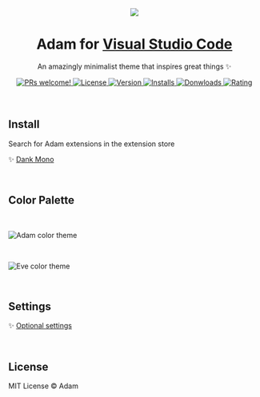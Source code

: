 <div align="center">
  <img src="https://i.imgur.com/Eky8mTf.png" />

  <h1>Adam for <a href="https://code.visualstudio.com/" target="_blank">Visual Studio Code</a></h1>
</div>

<div align="center">
  <p>An amazingly minimalist theme that inspires great things ✨</p>

  <a href="https://github.com/souzk/vscode/pulls" target="_blank">
    <img src="https://img.shields.io/badge/PRs-welcome-%235FCC6F.svg?&color=9BF9A6" loading="lazy" alt="PRs welcome!" />
  </a>
  <a href="https://github.com/souzk/vscode/blob/main/adam/license" target="_blank">
    <img src="https://img.shields.io/badge/license-MIT-%235FCC6F?&color=9BF9A6" loading="lazy" alt="License" />
  </a>
  <a href="https://marketplace.visualstudio.com/items?itemName=origin.adam" target="_blank">
    <img src="https://vsmarketplacebadges.dev/version/origin.adam.svg?&color=FFD38C" loading="lazy" alt="Version" />
  </a>
  <a href="https://marketplace.visualstudio.com/items?itemName=origin.adam" target="_blank">
    <img src="https://vsmarketplacebadges.dev/installs/origin.adam.svg?&color=9BF9A6" loading="lazy" alt="Installs" />
  </a>
  <a href="https://marketplace.visualstudio.com/items?itemName=origin.adam" target="_blank">
    <img src="https://vsmarketplacebadges.dev/downloads/origin.adam.svg?&color=9BF9A6" loading="lazy" alt="Donwloads" />
  </a>
  <a href="https://marketplace.visualstudio.com/items?itemName=origin.adam" target="_blank">
    <img src="https://vsmarketplacebadges.dev/rating-star/origin.adam.svg?&color=EEF99B" loading="lazy" alt="Rating" />
  </a>
</div>

<br>
<br>

## Install

Search for Adam extensions in the extension store

✨
[Dank Mono](https://github.com/cancng/fonts)

<br>

## Color Palette

<br>

![Adam color theme](https://i.imgur.com/uRt9WWw.png)

<br>

![Eve color theme](https://i.imgur.com/f9wnjjt.png)

<br>

## Settings

✨ [Optional settings](https://gist.github.com/souzk/c0261300c4d7c024361fdd4a0b8548c5)

<br>

## License

MIT License © Adam
